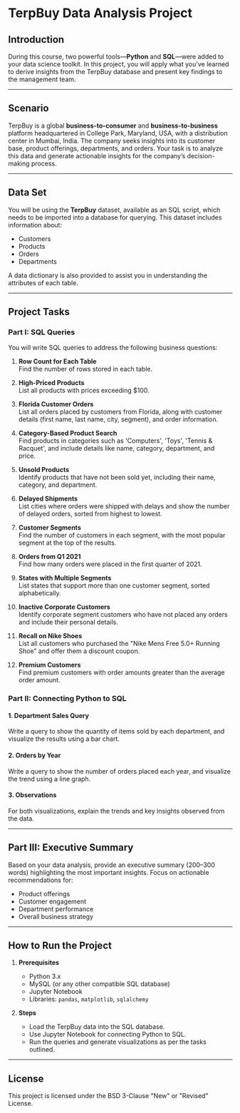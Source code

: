 # TerpBuy Data Analysis Project

## Introduction

During this course, two powerful tools—**Python** and **SQL**—were added to your data science toolkit. In this project, you will apply what you've learned to derive insights from the TerpBuy database and present key findings to the management team.

---

## Scenario

TerpBuy is a global **business-to-consumer** and **business-to-business** platform headquartered in College Park, Maryland, USA, with a distribution center in Mumbai, India. The company seeks insights into its customer base, product offerings, departments, and orders. Your task is to analyze this data and generate actionable insights for the company’s decision-making process.

---

## Data Set

You will be using the **TerpBuy** dataset, available as an SQL script, which needs to be imported into a database for querying. This dataset includes information about:
- Customers
- Products
- Orders
- Departments

A data dictionary is also provided to assist you in understanding the attributes of each table.

---

## Project Tasks

### **Part I: SQL Queries**

You will write SQL queries to address the following business questions:

1. **Row Count for Each Table**  
   Find the number of rows stored in each table.

2. **High-Priced Products**  
   List all products with prices exceeding $100.

3. **Florida Customer Orders**  
   List all orders placed by customers from Florida, along with customer details (first name, last name, city, segment), and order information.

4. **Category-Based Product Search**  
   Find products in categories such as 'Computers', 'Toys', 'Tennis & Racquet', and include details like name, category, department, and price.

5. **Unsold Products**  
   Identify products that have not been sold yet, including their name, category, and department.

6. **Delayed Shipments**  
   List cities where orders were shipped with delays and show the number of delayed orders, sorted from highest to lowest.

7. **Customer Segments**  
   Find the number of customers in each segment, with the most popular segment at the top of the results.

8. **Orders from Q1 2021**  
   Find how many orders were placed in the first quarter of 2021.

9. **States with Multiple Segments**  
   List states that support more than one customer segment, sorted alphabetically.

10. **Inactive Corporate Customers**  
    Identify corporate segment customers who have not placed any orders and include their personal details.

11. **Recall on Nike Shoes**  
    List all customers who purchased the "Nike Mens Free 5.0+ Running Shoe" and offer them a discount coupon.

12. **Premium Customers**  
    Find premium customers with order amounts greater than the average order amount.

### **Part II: Connecting Python to SQL**

#### 1. **Department Sales Query**
Write a query to show the quantity of items sold by each department, and visualize the results using a bar chart.

#### 2. **Orders by Year**
Write a query to show the number of orders placed each year, and visualize the trend using a line graph.

#### 3. **Observations**
For both visualizations, explain the trends and key insights observed from the data.

---

## **Part III: Executive Summary**

Based on your data analysis, provide an executive summary (200–300 words) highlighting the most important insights. Focus on actionable recommendations for:
- Product offerings
- Customer engagement
- Department performance
- Overall business strategy

---

## **How to Run the Project**

1. **Prerequisites**  
   - Python 3.x  
   - MySQL (or any other compatible SQL database)
   - Jupyter Notebook  
   - Libraries: `pandas`, `matplotlib`, `sqlalchemy`

2. **Steps**  
   - Load the TerpBuy data into the SQL database.
   - Use Jupyter Notebook for connecting Python to SQL.
   - Run the queries and generate visualizations as per the tasks outlined.

---

## **License**

This project is licensed under the BSD 3-Clause "New" or "Revised" License.
